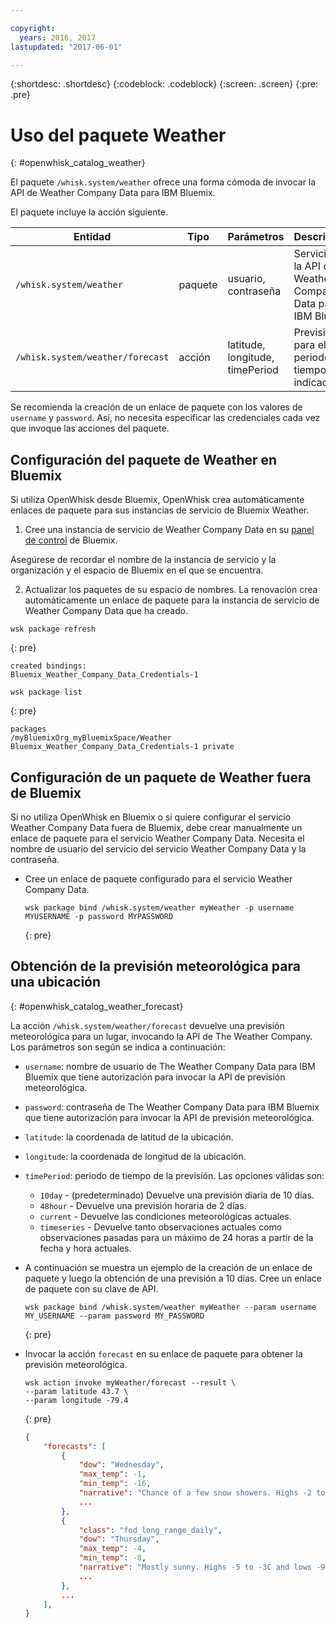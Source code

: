 ```yaml
---

copyright:
  years: 2016, 2017
lastupdated: "2017-06-01"

---
```


{:shortdesc: .shortdesc}
{:codeblock: .codeblock}
{:screen: .screen}
{:pre: .pre}

# Uso del paquete Weather
{: #openwhisk_catalog_weather}

El paquete `/whisk.system/weather` ofrece una forma cómoda de invocar la API de Weather Company Data para IBM Bluemix.

El paquete incluye la acción siguiente.

| Entidad | Tipo | Parámetros | Descripción |
| --- | --- | --- | --- |
| `/whisk.system/weather` | paquete | usuario, contraseña | Servicios de la API de Weather Company Data para IBM Bluemix  |
| `/whisk.system/weather/forecast` | acción | latitude, longitude, timePeriod | Previsión para el periodo de tiempo indicado|

Se recomienda la creación de un enlace de paquete con los valores de `username` y `password`. Así, no necesita especificar las credenciales cada vez que invoque las acciones del paquete.

## Configuración del paquete de Weather en Bluemix

Si utiliza OpenWhisk desde Bluemix, OpenWhisk crea automáticamente enlaces de paquete para sus instancias de servicio de Bluemix Weather.

1. Cree una instancia de servicio de Weather Company Data en su [panel de control](http://console.ng.Bluemix.net) de Bluemix.
  
  Asegúrese de recordar el nombre de la instancia de servicio y la organización y el espacio de Bluemix en el que se encuentra.
  
2. Actualizar los paquetes de su espacio de nombres. La renovación crea automáticamente un enlace de paquete para la instancia de servicio de Weather Company Data que ha creado.
  
  ```
  wsk package refresh
  ```
  {: pre}
  
  
  ```
  created bindings:
  Bluemix_Weather_Company_Data_Credentials-1
  ```
  ```
  wsk package list
  ```
  {: pre}
  ```
  packages
  /myBluemixOrg_myBluemixSpace/Weather Bluemix_Weather_Company_Data_Credentials-1 private
  ```
  
 
## Configuración de un paquete de Weather fuera de Bluemix

Si no utiliza OpenWhisk en Bluemix o si quiere configurar el servicio Weather Company Data fuera de Bluemix, debe crear manualmente un enlace de paquete para el servicio Weather Company Data. Necesita el nombre de usuario del servicio del servicio Weather Company Data y la contraseña.

- Cree un enlace de paquete configurado para el servicio Weather Company Data.

  ```
  wsk package bind /whisk.system/weather myWeather -p username MYUSERNAME -p password MYPASSWORD
  ```
  {: pre}


## Obtención de la previsión meteorológica para una ubicación
{: #openwhisk_catalog_weather_forecast}

La acción `/whisk.system/weather/forecast` devuelve una previsión meteorológica para un lugar,
invocando la API de The Weather Company. Los parámetros son según se indica a continuación:

- `username`: nombre de usuario de The Weather Company Data para IBM Bluemix que tiene autorización para invocar la API de previsión meteorológica.
- `password`: contraseña de The Weather Company Data para IBM Bluemix que tiene autorización para invocar la API de previsión meteorológica.
- `latitude`: la coordenada de latitud de la ubicación.
- `longitude`: la coordenada de longitud de la ubicación.
- `timePeriod`: periodo de tiempo de la previsión. Las opciones válidas son: 
  - `10day` - (predeterminado) Devuelve una previsión diaria de 10 días. 
  - `48hour` - Devuelve una previsión horaria de 2 días. 
  - `current` - Devuelve las condiciones meteorológicas actuales.
  - `timeseries` - Devuelve tanto observaciones actuales como observaciones pasadas para un máximo de 24 horas a partir de la fecha y hora actuales. 


- A continuación se muestra un ejemplo de la creación de un enlace de paquete y luego la obtención de una previsión a 10 días. Cree un enlace de paquete con su clave de API.
  
  ```
  wsk package bind /whisk.system/weather myWeather --param username MY_USERNAME --param password MY_PASSWORD
  ```
  {: pre}

- Invocar la acción `forecast` en su enlace de paquete para obtener la previsión meteorológica.
  
  ```
  wsk action invoke myWeather/forecast --result \
  --param latitude 43.7 \
  --param longitude -79.4
  ```
  {: pre}
  ```json
  {
      "forecasts": [
          {
              "dow": "Wednesday",
              "max_temp": -1,
              "min_temp": -16,
              "narrative": "Chance of a few snow showers. Highs -2 to 0C and lows -17 to -15C.",
              ...
          },
          {
              "class": "fod_long_range_daily",
              "dow": "Thursday",
              "max_temp": -4,
              "min_temp": -8,
              "narrative": "Mostly sunny. Highs -5 to -3C and lows -9 to -7C.",
              ...
          },
          ...
      ],
  }
  ```
  
